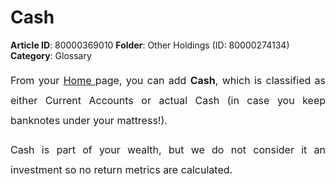 # Cash

**Article ID**: 80000369010
**Folder**: Other Holdings (ID: 80000274134)
**Category**: Glossary

<p style="margin-bottom: 11pt; margin-left: 0in; line-height: 200%; font-size: 15px; text-align: justify;"><span dir="ltr" style="font-size: 16px; line-height: 200%; font-family:color: rgb(19, 28, 60);">From your <a href="https://support.exirio.com/en/support/solutions/articles/80000375834">Home </a>page, you can add <strong>Cash</strong>, which is classified as either Current Accounts or actual Cash (in case you keep banknotes under your mattress!). </span></p><p style="margin-bottom: 11pt; margin-left: 0in; line-height: 200%; font-size: 15px; text-align: justify;"><span style="font-size: 16px;"><span dir="ltr" style="line-height: 200%; font-family: color: rgb(19, 28, 60);">Cash is part of your wealth, but we do not consider it an investment so no return metrics are calculated. </span></span></p><p style="margin-bottom: 11pt; margin-left: 0in; line-height: 200%; font-size: 15px; text-align: justify;"><span style="font-size: 16px;"><span dir="ltr" style="line-height: 200%; font-family: color: rgb(19, 28, 60);"><a href="https://support.exirio.com/en/support/solutions/articles/80000516527"></a><br></span></span></p>